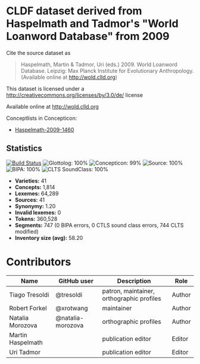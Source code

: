 # CLDF dataset derived from Haspelmath and Tadmor's "World Loanword Database" from 2009

Cite the source dataset as

> Haspelmath, Martin & Tadmor, Uri (eds.) 2009. World Loanword Database. Leipzig: Max Planck Institute for Evolutionary Anthropology. (Available online at http://wold.clld.org)

This dataset is licensed under a http://creativecommons.org/licenses/by/3.0/de/ license

Available online at http://wold.clld.org


Conceptlists in Concepticon:
- [Haspelmath-2009-1460](https://concepticon.clld.org/contributions/Haspelmath-2009-1460)
## Statistics


[![Build Status](https://travis-ci.org/lexibank/wold.svg?branch=master)](https://travis-ci.org/lexibank/wold)
![Glottolog: 100%](https://img.shields.io/badge/Glottolog-100%25-brightgreen.svg "Glottolog: 100%")
![Concepticon: 99%](https://img.shields.io/badge/Concepticon-99%25-brightgreen.svg "Concepticon: 99%")
![Source: 100%](https://img.shields.io/badge/Source-100%25-brightgreen.svg "Source: 100%")
![BIPA: 100%](https://img.shields.io/badge/BIPA-100%25-brightgreen.svg "BIPA: 100%")
![CLTS SoundClass: 100%](https://img.shields.io/badge/CLTS%20SoundClass-100%25-brightgreen.svg "CLTS SoundClass: 100%")

- **Varieties:** 41
- **Concepts:** 1,814
- **Lexemes:** 64,289
- **Sources:** 41
- **Synonymy:** 1.20
- **Invalid lexemes:** 0
- **Tokens:** 360,528
- **Segments:** 747 (0 BIPA errors, 0 CTLS sound class errors, 744 CLTS modified)
- **Inventory size (avg):** 58.20

# Contributors

Name | GitHub user | Description | Role |
--- | --- | --- | --- |
Tiago Tresoldi | @tresoldi | patron, maintainer, orthographic profiles | Author
Robert Forkel | @xrotwang | maintainer | Author
Natalia Morozova | @natalia-morozova | orthographic profiles | Author
Martin Haspelmath | | publication editor | Editor 
Uri Tadmor | | publication editor | Editor


